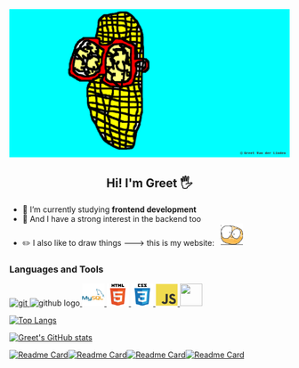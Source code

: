 <img src="./images/popmais-copyright-v1.png">
<h2 align="center">Hi! I'm Greet 🖐️</h2>
<!--<h3 align="left"><font color="#00B5E2">I love everything web development.</font></h3>-->

- 🌱 I’m currently studying **frontend development**
-  :wrench: And I have a strong interest in the backend too
-  :pencil2: I also like to draw things ---> this is my website:&nbsp;&nbsp; <a href="https://mannekesblad.com/" target="blank"><img src="./images/smoutebol-logo.png" width="40" height="40"></a>
<!--
-  ✉️ <a href="https://discord.gg/Greet#5582" target="blank"><img align="center" src="https://cdn.jsdelivr.net/npm/simple-icons@3.0.1/icons/discord.svg" alt="Greet#5582" height="30" width="40" /></a> Greet#5582-->

<!--<h3 align="left">How to reach me</h3>
<p align="left">
<p><a href="https://discord.gg/Greet#5582" target="blank"><img align="center" src="https://cdn.jsdelivr.net/npm/simple-icons@3.0.1/icons/discord.svg" alt="Greet#5582" height="30" width="40" /></a> Greet#5582</p>-->
<!--<h3 align="left">Practice ground</h3>
<a href="https://www.codewars.com/users/GreetVdL" target="_blank"><img src="./images/codewars-logo.png" height="40" width="40"></a>
<a href="https://www.frontendmentor.io/profile/GreetVdL" target="_blank" > <img src="https://user-images.githubusercontent.com/43548163/109355351-607e4600-787f-11eb-8c63-08c2ca689fb9.png" height="40" width="40"></a>-->
<!--<p><a href="https://discord.gg/Greet#5582" target="blank"><img align="center" src="https://cdn.jsdelivr.net/npm/simple-icons@3.0.1/icons/discord.svg" alt="Greet#5582" height="30" width="40" /></a></p>-->
<!--<p><a href="https://medium.com/@vanderlindengreet" target="blank"><img align="center" src="https://cdn.jsdelivr.net/npm/simple-icons@3.0.1/icons/medium.svg" alt="@vanderlindengreet" height="30" width="40" /></a> @vanderlindengreet</p>-->
  
  <!--
<a href="https://www.frontendmentor.io/profile/GreetVdL" target="_blank" > <img src="https://user-images.githubusercontent.com/43548163/109355351-607e4600-787f-11eb-8c63-08c2ca689fb9.png" height="40" width="40"></a>
<a href="https://www.codewars.com/users/GreetVdL" target="_blank"><img src="./images/codewars-logo.png" height="40" width="40"></a>
</p>-->

<h3 align="left">Languages and Tools</h3>
<p align="left"> <a href="https://git-scm.com/" target="_blank"> <img src="https://www.vectorlogo.zone/logos/git-scm/git-scm-icon.svg" alt="git" width="40" height="40"/> </a><img src="https://download.logo.wine/logo/GitHub/GitHub-Logo.wine.png" alt="github logo" xidth="40" height="40"><a href="https://www.mysql.com/" target="_blank"> <img src="https://raw.githubusercontent.com/devicons/devicon/master/icons/mysql/mysql-original-wordmark.svg" alt="mysql" width="40" height="40"/> </a> <a href="https://www.w3.org/html/" target="_blank"> <img src="https://raw.githubusercontent.com/devicons/devicon/master/icons/html5/html5-original-wordmark.svg" alt="html5" width="40" height="40"/> </a> <a href="https://www.w3schools.com/css/" target="_blank"> <img src="https://raw.githubusercontent.com/devicons/devicon/master/icons/css3/css3-original-wordmark.svg" alt="css3" width="40" height="40"/> </a>  <a href="https://developer.mozilla.org/en-US/docs/Web/JavaScript" target="_blank"> <img src="https://raw.githubusercontent.com/devicons/devicon/master/icons/javascript/javascript-original.svg" alt="javascript" width="40" height="40"/> </a>  <img src="https://upload.wikimedia.org/wikipedia/commons/9/93/Wordpress_Blue_logo.png" alt"wordpress logo" width="40" height="40"> </p>

<!--
<h3 align="left">Practice ground</h3>
<p align="left"><a href="https://www.codewars.com/users/GreetVdL" target="_blank"><img src="https://www.codewars.com/users/GreetVdL/badges/micro"></a></p>
<p align="left"> <a href="https://www.frontendmentor.io/profile/GreetVdL" target="_blank" > <img src="https://user-images.githubusercontent.com/43548163/109355351-607e4600-787f-11eb-8c63-08c2ca689fb9.png" width="40" height="40"> </a> -->

<!--https://github.githubassets.com/images/modules/open_graph/github-mark.png-->

[![Top Langs](https://github-readme-stats.vercel.app/api/top-langs/?username=GreetVdL&hide=ruby,shell&title_color=937B6E&hide_border=false&text_color=937B6E)](https://github.com/GreetVdL/github-readme-stats)

[![Greet's GitHub stats](https://github-readme-stats.vercel.app/api?username=GreetVdL&show_icons=true&title_color=937B6E&icon_color=00B5E2&hide_border=false&custom_title=GitHub%20Stats&include_all_commits=true&count_private=true&hide_rank=true&text_color=937B6E)](https://github.com/GreetVdL/github-readme-stats)

<!--### Hi there 👋 -->
<!--
**GreetVdL/GreetVdL** is a ✨ _special_ ✨ repository because its `README.md` (this file) appears on your GitHub profile.

Here are some ideas to get you started:

- 🔭 I’m currently working on ...
- 🌱 I’m currently learning ...
- 👯 I’m looking to collaborate on ...
- 🤔 I’m looking for help with ...
- 💬 Ask me about ...
- 📫 How to reach me: ...
- 😄 Pronouns: ...
- ⚡ Fun fact: ...
-->

<!--<h3 align="left">Repositories</h3>-->


[![Readme Card](https://github-readme-stats.vercel.app/api/pin/?username=greetvdl&repo=greetvdl)](https://github.com/greetvdl/greetvdl)[![Readme Card](https://github-readme-stats.vercel.app/api/pin/?username=greetvdl&repo=GITguide)](https://github.com/greetvdl/GITguide)[![Readme Card](https://github-readme-stats.vercel.app/api/pin/?username=greetvdl&repo=kleurboek)](https://github.com/greetvdl/kleurboek)[![Readme Card](https://github-readme-stats.vercel.app/api/pin/?username=greetvdl&repo=mpa)](https://github.com/greetvdl/mpa)

